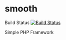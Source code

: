 smooth
======

Build Status
[![Build Status](https://travis-ci.org/flowcode/smooth.png)](https://travis-ci.org/flowcode/smooth)

Simple PHP Framework